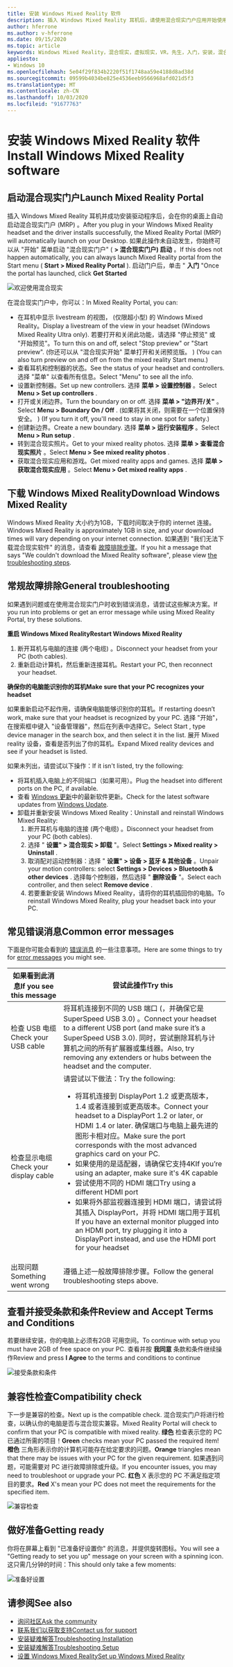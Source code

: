 ```yaml
---
title: 安装 Windows Mixed Reality 软件
description: 插入 Windows Mixed Reality 耳机后，请使用混合现实门户应用开始使用并下载 Windows Mixed Reality 功能。
author: hferrone
ms.author: v-hferrone
ms.date: 09/15/2020
ms.topic: article
keywords: Windows Mixed Reality，混合现实，虚拟现实，VR，先生，入门，安装，混合现实门户
appliesto:
- Windows 10
ms.openlocfilehash: 5e04f29f834b2220f51f1748aa59e4188d8ad38d
ms.sourcegitcommit: 09599b4034be825e4536eeb9566968afd021d5f3
ms.translationtype: MT
ms.contentlocale: zh-CN
ms.lasthandoff: 10/03/2020
ms.locfileid: "91677763"
---
```

# <a name="install-windows-mixed-reality-software"></a><span data-ttu-id="70100-104">安装 Windows Mixed Reality 软件</span><span class="sxs-lookup"><span data-stu-id="70100-104">Install Windows Mixed Reality software</span></span>

## <a name="launch-mixed-reality-portal"></a><span data-ttu-id="70100-105">启动混合现实门户</span><span class="sxs-lookup"><span data-stu-id="70100-105">Launch Mixed Reality Portal</span></span>

<span data-ttu-id="70100-106">插入 Windows Mixed Reality 耳机并成功安装驱动程序后，会在你的桌面上自动启动混合现实门户 (MRP) 。</span><span class="sxs-lookup"><span data-stu-id="70100-106">After you plug in your Windows Mixed Reality headset and the driver installs successfully, the Mixed Reality Portal (MRP) will automatically launch on your Desktop.</span></span> <span data-ttu-id="70100-107">如果此操作未自动发生，你始终可以从 "开始" 菜单启动 "混合现实门户" ( **> 混合现实门户) 启动** 。</span><span class="sxs-lookup"><span data-stu-id="70100-107">If this does not happen automatically, you can always launch Mixed Reality portal from the Start menu ( **Start > Mixed Reality Portal** ).</span></span> <span data-ttu-id="70100-108">启动门户后，单击 " **入门** "</span><span class="sxs-lookup"><span data-stu-id="70100-108">Once the portal has launched, click **Get Started**</span></span>

![欢迎使用混合现实](images/1050px-mixedrealityportal.png)

<span data-ttu-id="70100-110">在混合现实门户中，你可以：</span><span class="sxs-lookup"><span data-stu-id="70100-110">In Mixed Reality Portal, you can:</span></span>

* <span data-ttu-id="70100-111">在耳机中显示 livestream 的视图， (仅限超小型) 的 Windows Mixed Reality。</span><span class="sxs-lookup"><span data-stu-id="70100-111">Display a livestream of the view in your headset (Windows Mixed Reality Ultra only).</span></span> <span data-ttu-id="70100-112">若要打开和关闭此功能，请选择 "停止预览" 或 "开始预览"。</span><span class="sxs-lookup"><span data-stu-id="70100-112">To turn this on and off, select "Stop preview" or "Start preview".</span></span> <span data-ttu-id="70100-113"> (你还可以从 "混合现实开始" 菜单打开和关闭预览版。 ) </span><span class="sxs-lookup"><span data-stu-id="70100-113">(You can also turn preview on and off on from the mixed reality Start menu.)</span></span>
* <span data-ttu-id="70100-114">查看耳机和控制器的状态。</span><span class="sxs-lookup"><span data-stu-id="70100-114">See the status of your headset and controllers.</span></span> <span data-ttu-id="70100-115">选择 "菜单" 以查看所有信息。</span><span class="sxs-lookup"><span data-stu-id="70100-115">Select "Menu" to see all the info.</span></span>
* <span data-ttu-id="70100-116">设置新控制器。</span><span class="sxs-lookup"><span data-stu-id="70100-116">Set up new controllers.</span></span> <span data-ttu-id="70100-117">选择 **菜单 > 设置控制器** 。</span><span class="sxs-lookup"><span data-stu-id="70100-117">Select **Menu > Set up controllers** .</span></span>
* <span data-ttu-id="70100-118">打开或关闭边界。</span><span class="sxs-lookup"><span data-stu-id="70100-118">Turn the boundary on or off.</span></span> <span data-ttu-id="70100-119">选择 **菜单 > "边界开/关"** 。</span><span class="sxs-lookup"><span data-stu-id="70100-119">Select **Menu > Boundary On / Off** .</span></span> <span data-ttu-id="70100-120"> (如果将其关闭，则需要在一个位置保持安全。 ) </span><span class="sxs-lookup"><span data-stu-id="70100-120">(If you turn it off, you'll need to stay in one spot for safety.)</span></span>
* <span data-ttu-id="70100-121">创建新边界。</span><span class="sxs-lookup"><span data-stu-id="70100-121">Create a new boundary.</span></span> <span data-ttu-id="70100-122">选择 **菜单 > 运行安装程序** 。</span><span class="sxs-lookup"><span data-stu-id="70100-122">Select **Menu > Run setup** .</span></span>
* <span data-ttu-id="70100-123">转到混合现实照片。</span><span class="sxs-lookup"><span data-stu-id="70100-123">Get to your mixed reality photos.</span></span> <span data-ttu-id="70100-124">选择 **菜单 > 查看混合现实照片** 。</span><span class="sxs-lookup"><span data-stu-id="70100-124">Select **Menu > See mixed reality photos** .</span></span>
* <span data-ttu-id="70100-125">获取混合现实应用和游戏。</span><span class="sxs-lookup"><span data-stu-id="70100-125">Get mixed reality apps and games.</span></span> <span data-ttu-id="70100-126">选择 **菜单 > 获取混合现实应用** 。</span><span class="sxs-lookup"><span data-stu-id="70100-126">Select **Menu > Get mixed reality apps** .</span></span>

## <a name="download-windows-mixed-reality"></a><span data-ttu-id="70100-127">下载 Windows Mixed Reality</span><span class="sxs-lookup"><span data-stu-id="70100-127">Download Windows Mixed Reality</span></span>

<span data-ttu-id="70100-128">Windows Mixed Reality 大小约为1GB，下载时间取决于你的 internet 连接。</span><span class="sxs-lookup"><span data-stu-id="70100-128">Windows Mixed Reality is approximately 1GB in size, and your download times will vary depending on your internet connection.</span></span> <span data-ttu-id="70100-129">如果遇到 "我们无法下载混合现实软件" 的消息，请查看 [故障排除步骤](installation_errors.md#we-couldnt-download-the-mixed-reality-software-or-hang-tight-while-we-do-some-downloading)。</span><span class="sxs-lookup"><span data-stu-id="70100-129">If you hit a message that says "We couldn't download the Mixed Reality software", please view [the troubleshooting steps](installation_errors.md#we-couldnt-download-the-mixed-reality-software-or-hang-tight-while-we-do-some-downloading).</span></span>

## <a name="general-troubleshooting"></a><span data-ttu-id="70100-130">常规故障排除</span><span class="sxs-lookup"><span data-stu-id="70100-130">General troubleshooting</span></span>

<span data-ttu-id="70100-131">如果遇到问题或在使用混合现实门户时收到错误消息，请尝试这些解决方案。</span><span class="sxs-lookup"><span data-stu-id="70100-131">If you run into problems or get an error message while using Mixed Reality Portal, try these solutions.</span></span>

<span data-ttu-id="70100-132">**重启 Windows Mixed Reality**</span><span class="sxs-lookup"><span data-stu-id="70100-132">**Restart Windows Mixed Reality**</span></span>

1. <span data-ttu-id="70100-133">断开耳机与电脑的连接 (两个电缆) 。</span><span class="sxs-lookup"><span data-stu-id="70100-133">Disconnect your headset from your PC (both cables).</span></span>
2. <span data-ttu-id="70100-134">重新启动计算机，然后重新连接耳机。</span><span class="sxs-lookup"><span data-stu-id="70100-134">Restart your PC, then reconnect your headset.</span></span>

<span data-ttu-id="70100-135">**确保你的电脑能识别你的耳机**</span><span class="sxs-lookup"><span data-stu-id="70100-135">**Make sure that your PC recognizes your headset**</span></span>

<span data-ttu-id="70100-136">如果重新启动不起作用，请确保电脑能够识别你的耳机。</span><span class="sxs-lookup"><span data-stu-id="70100-136">If restarting doesn’t work, make sure that your headset is recognized by your PC.</span></span> <span data-ttu-id="70100-137">选择 "开始"，在搜索框中键入 "设备管理器"，然后在列表中选择它。</span><span class="sxs-lookup"><span data-stu-id="70100-137">Select Start , type device manager in the search box, and then select it in the list.</span></span> <span data-ttu-id="70100-138">展开 Mixed reality 设备，查看是否列出了你的耳机。</span><span class="sxs-lookup"><span data-stu-id="70100-138">Expand Mixed reality devices and see if your headset is listed.</span></span> 

<span data-ttu-id="70100-139">如果未列出，请尝试以下操作：</span><span class="sxs-lookup"><span data-stu-id="70100-139">If it isn't listed, try the following:</span></span>
* <span data-ttu-id="70100-140">将耳机插入电脑上的不同端口（如果可用）。</span><span class="sxs-lookup"><span data-stu-id="70100-140">Plug the headset into different ports on the PC, if available.</span></span>
* <span data-ttu-id="70100-141">查看 [Windows 更新](https://support.microsoft.com/help/12373)中的最新软件更新。</span><span class="sxs-lookup"><span data-stu-id="70100-141">Check for the latest software updates from [Windows Update](https://support.microsoft.com/help/12373).</span></span>
* <span data-ttu-id="70100-142">卸载并重新安装 Windows Mixed Reality：</span><span class="sxs-lookup"><span data-stu-id="70100-142">Uninstall and reinstall Windows Mixed Reality:</span></span>
    1. <span data-ttu-id="70100-143">断开耳机与电脑的连接 (两个电缆) 。</span><span class="sxs-lookup"><span data-stu-id="70100-143">Disconnect your headset from your PC (both cables).</span></span>
    2. <span data-ttu-id="70100-144">选择 " **设置" > 混合现实 > 卸载** "。</span><span class="sxs-lookup"><span data-stu-id="70100-144">Select **Settings > Mixed reality > Uninstall** .</span></span>
    3. <span data-ttu-id="70100-145">取消配对运动控制器：选择 " **设置" > 设备 > 蓝牙 & 其他设备** 。</span><span class="sxs-lookup"><span data-stu-id="70100-145">Unpair your motion controllers: select **Settings > Devices > Bluetooth & other devices** .</span></span> <span data-ttu-id="70100-146">选择每个控制器，然后选择 " **删除设备** "。</span><span class="sxs-lookup"><span data-stu-id="70100-146">Select each controller, and then select **Remove device** .</span></span>
    4. <span data-ttu-id="70100-147">若要重新安装 Windows Mixed Reality，请将你的耳机插回你的电脑。</span><span class="sxs-lookup"><span data-stu-id="70100-147">To reinstall Windows Mixed Reality, plug your headset back into your PC.</span></span>

## <a name="common-error-messages"></a><span data-ttu-id="70100-148">常见错误消息</span><span class="sxs-lookup"><span data-stu-id="70100-148">Common error messages</span></span>

<span data-ttu-id="70100-149">下面是你可能会看到的 [错误消息](error-codes.md) 的一些注意事项。</span><span class="sxs-lookup"><span data-stu-id="70100-149">Here are some things to try for [error messages](error-codes.md) you might see.</span></span>

| <span data-ttu-id="70100-150">如果看到此消息</span><span class="sxs-lookup"><span data-stu-id="70100-150">If you see this message</span></span> | <span data-ttu-id="70100-151">尝试此操作</span><span class="sxs-lookup"><span data-stu-id="70100-151">Try this</span></span> |
| --- | --- |
| <span data-ttu-id="70100-152">检查 USB 电缆</span><span class="sxs-lookup"><span data-stu-id="70100-152">Check your USB cable</span></span> | <span data-ttu-id="70100-153">将耳机连接到不同的 USB 端口 (，并确保它是 SuperSpeed USB 3.0) 。</span><span class="sxs-lookup"><span data-stu-id="70100-153">Connect your headset to a different USB port (and make sure it’s a SuperSpeed USB 3.0).</span></span> <span data-ttu-id="70100-154">同时，尝试删除耳机与计算机之间的所有扩展器或集线器。</span><span class="sxs-lookup"><span data-stu-id="70100-154">Also, try removing any extenders or hubs between the headset and the computer.</span></span> |
| <span data-ttu-id="70100-155">检查显示电缆</span><span class="sxs-lookup"><span data-stu-id="70100-155">Check your display cable</span></span> | <span data-ttu-id="70100-156">请尝试以下做法：</span><span class="sxs-lookup"><span data-stu-id="70100-156">Try the following:</span></span> <ul><li><span data-ttu-id="70100-157">将耳机连接到 DisplayPort 1.2 或更高版本，1.4 或者连接到或更高版本。</span><span class="sxs-lookup"><span data-stu-id="70100-157">Connect your headset to a DisplayPort 1.2 or later, or HDMI 1.4 or later.</span></span> <span data-ttu-id="70100-158">确保端口与电脑上最先进的图形卡相对应。</span><span class="sxs-lookup"><span data-stu-id="70100-158">Make sure the port corresponds with the most advanced graphics card on your PC.</span></span></li><li><span data-ttu-id="70100-159">如果使用的是适配器，请确保它支持4K</span><span class="sxs-lookup"><span data-stu-id="70100-159">If you’re using an adapter, make sure it's 4K capable</span></span></li><li><span data-ttu-id="70100-160">尝试使用不同的 HDMI 端口</span><span class="sxs-lookup"><span data-stu-id="70100-160">Try using a different HDMI port</span></span></li><li><span data-ttu-id="70100-161">如果将外部监视器连接到 HDMI 端口，请尝试将其插入 DisplayPort，并将 HDMI 端口用于耳机</span><span class="sxs-lookup"><span data-stu-id="70100-161">If you have an external monitor plugged into an HDMI port, try plugging it into a DisplayPort instead, and use the HDMI port for your headset</span></span></li></ul> |
| <span data-ttu-id="70100-162">出现问题</span><span class="sxs-lookup"><span data-stu-id="70100-162">Something went wrong</span></span> | <span data-ttu-id="70100-163">遵循上述一般故障排除步骤。</span><span class="sxs-lookup"><span data-stu-id="70100-163">Follow the general troubleshooting steps above.</span></span> |

## <a name="review-and-accept-terms-and-conditions"></a><span data-ttu-id="70100-164">查看并接受条款和条件</span><span class="sxs-lookup"><span data-stu-id="70100-164">Review and Accept Terms and Conditions</span></span>

<span data-ttu-id="70100-165">若要继续安装，你的电脑上必须有2GB 可用空间。</span><span class="sxs-lookup"><span data-stu-id="70100-165">To continue with setup you must have 2GB of free space on your PC.</span></span> <span data-ttu-id="70100-166">查看并按 **我同意** 条款和条件继续操作</span><span class="sxs-lookup"><span data-stu-id="70100-166">Review and press **I Agree** to the terms and conditions to continue</span></span>

![接受条款和条件](images/1050px-mixedrealityportalpage2.png)

## <a name="compatibility-check"></a><span data-ttu-id="70100-168">兼容性检查</span><span class="sxs-lookup"><span data-stu-id="70100-168">Compatibility check</span></span>

<span data-ttu-id="70100-169">下一步是兼容的检查。</span><span class="sxs-lookup"><span data-stu-id="70100-169">Next up is the compatible check.</span></span> <span data-ttu-id="70100-170">混合现实门户将进行检查，以确认你的电脑是否与混合现实兼容。</span><span class="sxs-lookup"><span data-stu-id="70100-170">Mixed Reality Portal will check to confirm that your PC is compatible with mixed reality.</span></span> <span data-ttu-id="70100-171">**绿色** 检查表示您的 PC 已通过所需的项目！</span><span class="sxs-lookup"><span data-stu-id="70100-171">**Green** checks mean your PC passed the required item!</span></span> <span data-ttu-id="70100-172">**橙色** 三角形表示你的计算机可能存在给定要求的问题。</span><span class="sxs-lookup"><span data-stu-id="70100-172">**Orange** triangles mean that there may be issues with your PC for the given requirement.</span></span> <span data-ttu-id="70100-173">如果遇到问题，可能需要对 PC 进行故障排除或升级。</span><span class="sxs-lookup"><span data-stu-id="70100-173">If you encounter issues, you may need to troubleshoot or upgrade your PC.</span></span> <span data-ttu-id="70100-174">**红色** X 表示您的 PC 不满足指定项目的要求。</span><span class="sxs-lookup"><span data-stu-id="70100-174">**Red** X's mean your PC does not meet the requirements for the specified item.</span></span>

![兼容检查](images/1050px-compatcheck.png)

## <a name="getting-ready"></a><span data-ttu-id="70100-176">做好准备</span><span class="sxs-lookup"><span data-stu-id="70100-176">Getting ready</span></span>

<span data-ttu-id="70100-177">你将在屏幕上看到 "已准备好设置你" 的消息，并提供旋转图标。</span><span class="sxs-lookup"><span data-stu-id="70100-177">You will see a "Getting ready to set you up" message on your screen with a spinning icon.</span></span> <span data-ttu-id="70100-178">这只需几分钟的时间：</span><span class="sxs-lookup"><span data-stu-id="70100-178">This should only take a few moments:</span></span>

![准备好设置](images/1050px-gettingsetup.png)

## <a name="see-also"></a><span data-ttu-id="70100-180">请参阅</span><span class="sxs-lookup"><span data-stu-id="70100-180">See also</span></span>
* [<span data-ttu-id="70100-181">询问社区</span><span class="sxs-lookup"><span data-stu-id="70100-181">Ask the community</span></span>](https://answers.microsoft.com)
* [<span data-ttu-id="70100-182">联系我们以获取支持</span><span class="sxs-lookup"><span data-stu-id="70100-182">Contact us for support</span></span>](https://support.microsoft.com/contactus/)
* [<span data-ttu-id="70100-183">安装疑难解答</span><span class="sxs-lookup"><span data-stu-id="70100-183">Troubleshooting Installation</span></span>](installation_errors.md)
* [<span data-ttu-id="70100-184">安装疑难解答</span><span class="sxs-lookup"><span data-stu-id="70100-184">Troubleshooting Setup</span></span>](set-up-questions.md)
* [<span data-ttu-id="70100-185">设置 Windows Mixed Reality</span><span class="sxs-lookup"><span data-stu-id="70100-185">Set up Windows Mixed Reality</span></span>](set-up-windows-mixed-reality.md)

